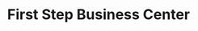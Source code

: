 ---
title: "First Step Business Center"
url: /ganta/first-step-business-center/
shop: Lebensmittel
---